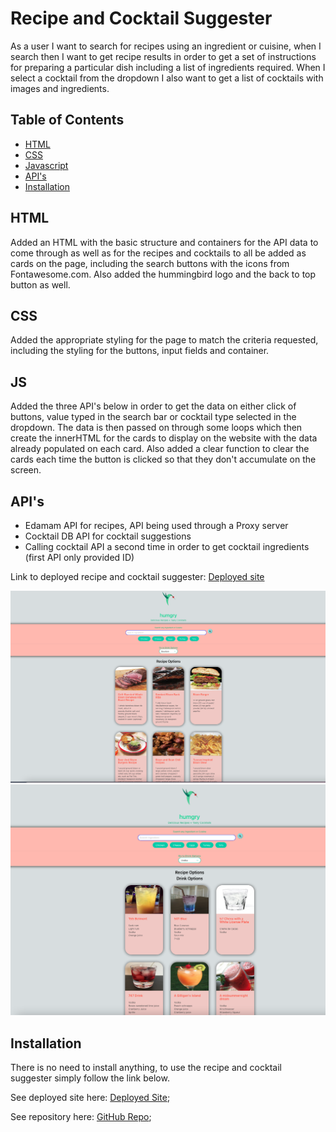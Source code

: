 # Recipe and Cocktail Suggester
As a user I want to search for recipes using an ingredient or cuisine, when I search then I want to get recipe results in order to get a set of instructions for preparing a particular dish including a list of ingredients required. When I select a cocktail from the dropdown I also want to get a list of cocktails with images and ingredients.  

## Table of Contents

* [HTML](#HTML)
* [CSS](#CSS)
* [Javascript](#JS)
* [API's](#API's)
* [Installation](#Installation)

## HTML
Added an HTML with the basic structure and containers for the API data to come through as well as for the recipes and cocktails to all be added as cards on the page, including the search buttons with the icons from Fontawesome.com. Also added the hummingbird logo and the back to top button as well. 

## CSS
Added the appropriate styling for the page to match the criteria requested, including the styling for the buttons, input fields and container. 


## JS 
Added the three API's below in order to get the data on either click of buttons, value typed in the search bar or cocktail type selected in the dropdown. The data is then passed on through some loops which then create the innerHTML for the cards to display on the website with the data already populated on each card. Also added a clear function to clear the cards each time the button is clicked so that they don't accumulate on the screen. 


## API's 

* Edamam API for recipes, API being used through a Proxy server
* Cocktail DB API for cocktail suggestions
* Calling cocktail API a second time in order to get cocktail ingredients (first API only provided ID)

Link to deployed recipe and cocktail suggester: [Deployed site](https://jd-jaramillo.github.io/Recipe-and-Restaurant-Suggester/#top)

![image of recipe suggestions](images/website-with-recipe-suggestions.png)
![image of cocktail suggestions](images/website-with-cocktail-suggestions.png)

## Installation

There is no need to install anything, to use the recipe and cocktail suggester simply follow the link below. 

See deployed site here: [Deployed Site](https://jd-jaramillo.github.io/Recipe-and-Restaurant-Suggester/#top);


See repository here: [GitHub Repo](https://github.com/JD-Jaramillo/Recipe-and-Cocktail-Suggester);
 